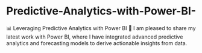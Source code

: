 # Predictive-Analytics-with-Power-BI-
📊 Leveraging Predictive Analytics with Power BI 🚀  I am pleased to share my latest work with Power BI, where I have integrated advanced predictive analytics and forecasting models to derive actionable insights from data. 
